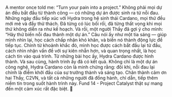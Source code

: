 A mentor once told me: “Turn your pain into a project.”
Không phải mọi dự án đều bắt đầu từ thành công —
có những dự án được sinh ra từ nỗi đau.
Những ngày đầu tiếp xúc với Hydra trong hệ sinh thái Cardano,
mọi thứ đều mới mẻ và đầy thử thách.
Đã từng có lúc bối rối,
đã từng thất vọng khi mọi thứ không diễn ra như kế hoạch.
Và rồi, một người Thầy đã gợi ý cho mình:
“Hãy thử biến nỗi đau thành một dự án.”
Câu nói ấy như một tia sáng —
giúp mình nhìn lại, học cách chấp nhận khó khăn,
và biến nó thành động lực để tiếp tục.
Chính từ khoảnh khắc đó,
mình học được cách bắt đầu lại từ đầu,
cách nhìn nhận vấn đề với sự kiên nhẫn hơn,
và quan trọng nhất, là học cách tin vào quá trình.
Từ những bài học ấy, Hydra Cardano được hình thành.
Và sau cùng, hành trình ấy đã có kết quả.
Không chỉ là một dự án công nghệ,
Hydra Cardano còn là minh chứng rằng:
đôi khi, nỗi đau lại chính là điểm khởi đầu của sự trưởng thành và sáng tạo.
Chân thành cảm ơn hai Thầy, C2VN,
và tất cả những người đã đồng hành, chỉ dẫn,
tiếp thêm niềm tin trong suốt hành trình này.
Fund 14 - Project Catalyst
thật sự mang đến một cảm xúc rất đặc biệt. 🚀
